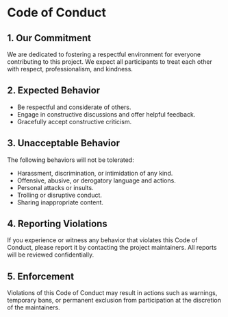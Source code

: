 # Code of Conduct

## 1. Our Commitment

We are dedicated to fostering a respectful environment for everyone contributing to this project. We expect all participants to treat each other with respect, professionalism, and kindness.

## 2. Expected Behavior

-   Be respectful and considerate of others.
-   Engage in constructive discussions and offer helpful feedback.
-   Gracefully accept constructive criticism.

## 3. Unacceptable Behavior

The following behaviors will not be tolerated:

-   Harassment, discrimination, or intimidation of any kind.
-   Offensive, abusive, or derogatory language and actions.
-   Personal attacks or insults.
-   Trolling or disruptive conduct.
-   Sharing inappropriate content.

## 4. Reporting Violations

If you experience or witness any behavior that violates this Code of Conduct, please report it by contacting the project maintainers. All reports will be reviewed confidentially.

## 5. Enforcement

Violations of this Code of Conduct may result in actions such as warnings, temporary bans, or permanent exclusion from participation at the discretion of the maintainers.
